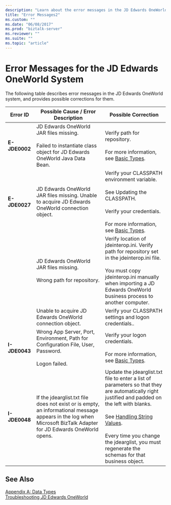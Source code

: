 ```yaml
---
description: "Learn about the error messages in the JD Edwards OneWorld system and the possible corrections for the errors that they indicate."
title: "Error Messages2"
ms.custom: ""
ms.date: "06/08/2017"
ms.prod: "biztalk-server"
ms.reviewer: ""
ms.suite: ""
ms.topic: "article"
---
```

# Error Messages for the JD Edwards OneWorld System

The following table describes error messages in the JD Edwards OneWorld system, and provides possible corrections for them.  
  
|Error ID|Possible Cause / Error Description|Possible Correction|  
|--------------|-----------------------------------------|-------------------------|  
|**E-JDE0002**|JD Edwards OneWorld JAR files missing.<br /><br /> Failed to instantiate class object for JD Edwards OneWorld Java Data Bean.|Verify path for repository.<br /><br /> For more information, see [Basic Types](../core/basic-types1.md).|  
|**E-JDE0027**|JD Edwards OneWorld JAR files missing. Unable to acquire JD Edwards OneWorld connection object.|Verify your CLASSPATH environment variable.<br /><br /> See Updating the CLASSPATH.<br /><br /> Verify your credentials.<br /><br /> For more information, see [Basic Types](../core/basic-types1.md).|  
||JD Edwards OneWorld JAR files missing.<br /><br /> Wrong path for repository.|Verify location of jdeinterop.ini. Verify path for repository set in the jdeinterop.ini file.<br /><br /> You must copy jdeinterop.ini manually when importing a JD Edwards OneWorld  business process to another computer.|  
||Unable to acquire JD Edwards OneWorld connection object.|Verify your CLASSPATH settings and logon credentials..|  
|**I-JDE0043**|Wrong App Server, Port, Environment, Path for Configuration File, User, Password.<br /><br /> Logon failed.|Verify your logon credentials.<br /><br /> For more information, see [Basic Types](../core/basic-types1.md).|  
|**I-JDE0048**|If the jdearglist.txt file does not exist or is empty, an informational message appears in the log when Microsoft BizTalk Adapter for JD Edwards OneWorld opens.|Update the jdearglist.txt file to enter a list of parameters so that they are automatically right justified and padded on the left with blanks.<br /><br /> See [Handling String Values](../core/handling-string-values1.md).<br /><br /> Every time you change the jdearglist, you must regenerate the schemas for that business object.|  
  
## See Also  
 [Appendix A: Data Types](../core/appendix-a-data-types.md)   
 [Troubleshooting JD Edwards OneWorld](../core/troubleshooting-jd-edwards-oneworld.md)
